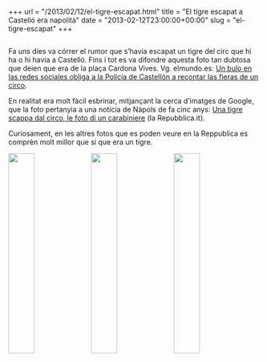 +++
url = "/2013/02/12/el-tigre-escapat.html"
title = "El tigre escapat a Castelló era napolità"
date = "2013-02-12T23:00:00+00:00"
slug = "el-tigre-escapat"
+++

<img src="/uploads/2013/2013-02-11-el-tigre-escapat-1.jpg" alt="" />

Fa uns dies va córrer el rumor que s’havia escapat un tigre del circ que hi ha o hi havia a Castelló. Fins i tot es va difondre aquesta foto tan dubtosa que deien que era de la plaça Cardona Vives. Vg. elmundo.es: [Un bulo en las redes sociales obliga a la Policía de Castellón a recontar las fieras de un circo](http://www.elmundo.es/elmundo/2013/02/05/castellon/1360068454.html).

En realitat era molt fàcil esbrinar, mitjançant la cerca d’imatges de Google, que la foto pertanyia a una notícia de Nàpols de fa cinc anys: [Una tigre scappa dal circo, le foto di un carabiniere](http://napoli.repubblica.it/multimedia/home/3603561/3/2) (la Repubblica.it).

Curiosament, en les altres fotos que es poden veure en la Reppublica es comprèn molt millor que sí que era un tigre.

<a href="http://napoli.repubblica.it/multimedia/home/3603561/3/1"><img src="/uploads/2013/2013-02-11-el-tigre-escapat-2.jpg" alt="" style="display: inline; width: 32%;"/></a>
<a href="http://napoli.repubblica.it/multimedia/home/3603561/3/3"><img src="/uploads/2013/2013-02-11-el-tigre-escapat-3.jpg" alt="" style="display: inline; width: 32%;"/></a>
<a href="http://napoli.repubblica.it/multimedia/home/3603561/3/6"><img src="/uploads/2013/2013-02-11-el-tigre-escapat-4.jpg" alt="" style="display: inline; width: 32%;"/></a>